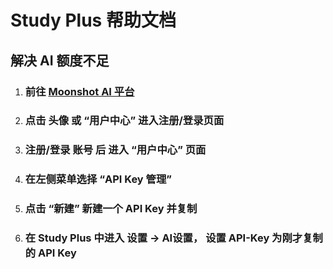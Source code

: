 # Study Plus 帮助文档

## 解决 AI 额度不足

1. ### 前往 [Moonshot AI 平台](https://platform.moonshot.cn)
2. ### 点击 头像 或 “用户中心” 进入注册/登录页面
3. ### 注册/登录 账号 后 进入 “用户中心” 页面
4. ### 在左侧菜单选择 “API Key 管理”
5. ### 点击 “新建” 新建一个 API Key 并复制
6. ### 在 Study Plus 中进入 设置 -> AI设置， 设置 API-Key 为刚才复制的 API Key